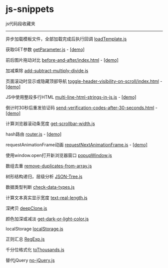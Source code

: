 # js-snippets
js代码段收藏夹

***

异步加载模板文件，全部加载完成后执行回调 [loadTemplate.js](https://github.com/YopheeHsin/js-snippets/blob/master/loadTemplate.js)

获取GET参数 [getParameter.js](https://github.com/YopheeHsin/js-snippets/blob/master/getParameter.js) - [[demo]](http://yopheehsin.github.io/demo/js-snippets/getParameter.html?id=1&name=Steve%20Jobs)

前后图片拖动对比 [before-and-after/index.html](https://github.com/YopheeHsin/js-snippets/blob/master/before-and-after/index.html) - [[demo]](http://yopheehsin.github.io/demo/js-snippets/before-and-after/index.html)

加减乘除 [add-subtract-multiply-divide.js](https://github.com/YopheeHsin/js-snippets/blob/master/add-subtract-multiply-divide.js)

页面滚动时显示或隐藏顶部导航 [toggle-header-visibility-on-scroll/index.html](https://github.com/YopheeHsin/js-snippets/blob/master/toggle-header-visibility-on-scroll/index.html) - [[demo]](http://yopheehsin.github.io/demo/js-snippets/toggle-header-visibility-on-scroll/index.html)

JS中使用整段多行HTML [multi-line-html-strings-in-js.js](https://github.com/YopheeHsin/js-snippets/blob/master/multi-line-html-strings-in-js.js) - [[demo]](http://yopheehsin.github.io/demo/js-snippets/multi-line-html-strings-in-js.html)

倒计时30秒后重发验证码 [send-verification-codes-after-30-seconds.html](https://github.com/YopheeHsin/js-snippets/blob/master/send-verification-codes-after-30-seconds.html) - [[demo]](http://htmlpreview.github.io/?https://github.com/YopheeHsin/js-snippets/blob/master/send-verification-codes-after-30-seconds.html)

计算浏览器滚动条宽度 [get-scrollbar-width.js](https://github.com/YopheeHsin/js-snippets/blob/master/get-scrollbar-width.js)

hash路由 [router.js](https://github.com/YopheeHsin/js-snippets/blob/master/router/router.js) - [[demo]](http://yopheehsin.github.io/demo/js-snippets/router/#!index)

requestAnimationFrame动画 [requestNextAnimationFrame.js](https://github.com/YopheeHsin/js-snippets/blob/master/requestAnimationFrame/requestNextAnimationFrame.js) - [[demo]](http://yopheehsin.github.io/demo/js-snippets/requestAnimationFrame/index.html)

使用window.open打开新浏览器窗口 [popupWindow.js](https://github.com/YopheeHsin/js-snippets/blob/master/popupWindow.js)

数组去重 [remove-duplicates-from-array.js](https://github.com/YopheeHsin/js-snippets/blob/master/remove-duplicates-from-array.js)

树形结构递归，层级分析 [JSON-Tree.js](https://github.com/YopheeHsin/js-snippets/blob/master/JSON-Tree.js)

数据类型判断 [check-data-types.js](https://github.com/YopheeHsin/js-snippets/blob/master/check-data-types.js)

计算文本真实显示宽度 [text-real-length.js](https://github.com/YopheeHsin/js-snippets/blob/master/text-real-length.js)

深拷贝 [deepClone.js](https://github.com/YopheeHsin/js-snippets/blob/master/deepClone.js)

颜色加深或减淡 [get-dark-or-light-color.js](https://github.com/YopheeHsin/js-snippets/blob/master/get-dark-or-light-color.js)

localStorage [localStorage.js](https://github.com/YopheeHsin/js-snippets/blob/master/localStorage.js)

正则汇总 [RegExp.js](https://github.com/YopheeHsin/js-snippets/blob/master/RegExp.js)

千分位格式化 [toThousands.js](https://github.com/YopheeHsin/js-snippets/blob/master/toThousands.js)

替代jQuery [no-jQuery.js](https://github.com/YopheeHsin/js-snippets/blob/master/no-jQuery.js)
